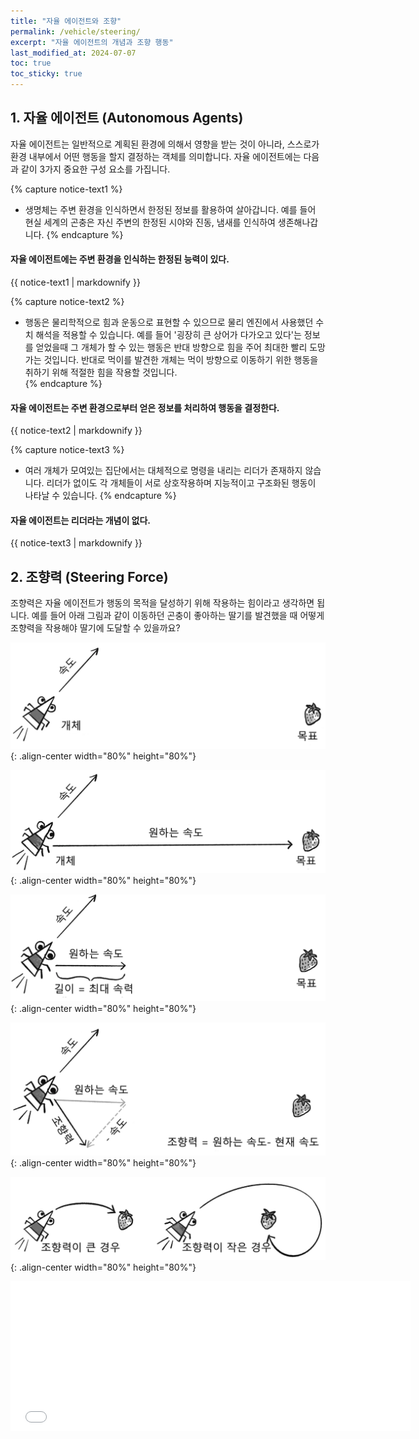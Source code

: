 ```yaml
---
title: "자율 에이전트와 조향"
permalink: /vehicle/steering/
excerpt: "자율 에이전트의 개념과 조향 행동"
last_modified_at: 2024-07-07
toc: true
toc_sticky: true
---
```


## 1. 자율 에이전트 (Autonomous Agents)
자율 에이전트는 일반적으로 계획된 환경에 의해서 영향을 받는 것이 아니라, 스스로가 환경 내부에서 어떤 행동을 할지 결정하는 객체를 의미합니다. 자율 에이전트에는 다음과 같이 3가지 중요한 구성 요소를 가집니다.

{% capture notice-text1 %}
* 생명체는 주변 환경을 인식하면서 한정된 정보를 활용하여 살아갑니다. 예를 들어 현실 세계의 곤충은 자신 주변의 한정된 시야와 진동, 냄새를 인식하여 생존해나갑니다.
{% endcapture %}
<div class="notice--warning">
  <h4 class="no_toc">자율 에이전트에는 주변 환경을 인식하는 한정된 능력이 있다.</h4>
  {{ notice-text1 | markdownify }}
</div>

{% capture notice-text2 %}
* 행동은 물리학적으로 힘과 운동으로 표현할 수 있으므로 물리 엔진에서 사용했던 수치 해석을 적용할 수 있습니다. 예를 들어 '굉장히 큰 상어가 다가오고 있다'는 정보를 얻었을때 그 개체가 할 수 있는 행동은 반대 방향으로 힘을 주어 최대한 빨리 도망가는 것입니다. 반대로 먹이를 발견한 개체는 먹이 방향으로 이동하기 위한 행동을 취하기 위해 적절한 힘을 작용할 것입니다.   
{% endcapture %}
<div class="notice--warning">
  <h4 class="no_toc">자율 에이전트는 주변 환경으로부터 얻은 정보를 처리하여 행동을 결정한다.</h4>
  {{ notice-text2 | markdownify }}
</div>

{% capture notice-text3 %}
* 여러 개체가 모여있는 집단에서는 대체적으로 명령을 내리는 리더가 존재하지 않습니다. 리더가 없이도 각 개체들이 서로 상호작용하며 지능적이고 구조화된 행동이 나타날 수 있습니다.
{% endcapture %}
<div class="notice--warning">
  <h4 class="no_toc">자율 에이전트는 리더라는 개념이 없다.</h4>
  {{ notice-text3 | markdownify }}
</div>

## 2. 조향력 (Steering Force)
조향력은 자율 에이전트가 행동의 목적을 달성하기 위해 작용하는 힘이라고 생각하면 됩니다. 예를 들어 아래 그림과 같이 이동하던 곤충이 좋아하는 딸기를 발견했을 때 어떻게 조향력을 작용해야 딸기에 도달할 수 있을까요?

!["속도와 목표가 있는 자율 에이전트"](/assets/images/steering_01.png){: .align-center width="80%" height="80%"}

!["목표지점"](/assets/images/steering_02.png){: .align-center width="80%" height="80%"}

!["최대 속도의 제한"](/assets/images/steering_03.png){: .align-center width="80%" height="80%"}

!["조향력의 계산"](/assets/images/steering_04.png){: .align-center width="80%" height="80%"}

!["조향력의 크기에 따른 경로"](/assets/images/steering_05.png){: .align-center width="80%" height="80%"}


<p align="center">
<iframe src="/p5/steering_agent/" width="640" height="240" frameborder="0"></iframe>
</p>

